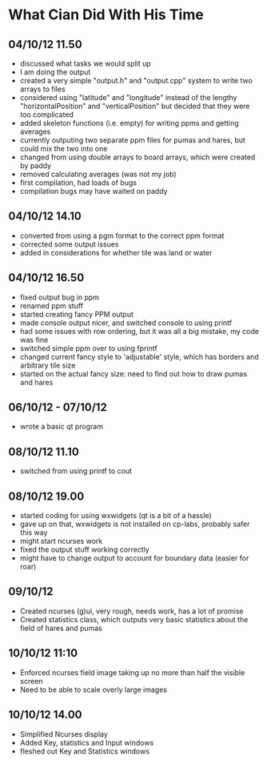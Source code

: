 What Cian Did With His Time
===========================

04/10/12 11.50
--------------
- discussed what tasks we would split up
- I am doing the output
- created a very simple "output.h" and "output.cpp" system to write two arrays to files
- considered using "latitude" and "longitude" instead of the lengthy "horizontalPosition" and "verticalPosition" but decided that they were too complicated
- added skeleton functions (i.e. empty) for writing ppms and getting averages
- currently outputing two separate ppm files for pumas and hares, but could mix the two into one
- changed from using double arrays to board arrays, which were created by paddy
- removed calculating averages (was not  my job)
- first compilation, had loads of bugs
- compilation bugs may have waited on paddy

04/10/12 14.10
--------------
- converted from using a pgm format to the correct ppm format
- corrected some output issues
- added in considerations for whether tile was land or water

04/10/12 16.50
--------------
- fixed output bug in ppm
- renamed ppm stuff
- started creating fancy PPM output
- made console output nicer, and switched console to using printf
- had some issues with row ordering, but it was all a big mistake, my code was fine
- switched simple ppm over to using fprintf
- changed current fancy style to 'adjustable' style, which has borders and arbitrary tile size
- started on the actual fancy size: need to find out how to draw pumas and hares

06/10/12 - 07/10/12
-------------------
- wrote a basic qt program

08/10/12 11.10
--------------
- switched from using printf to cout

08/10/12 19.00
--------------
- started coding for using wxwidgets (qt is a bit of a hassle)
- gave up on that, wxwidgets is not installed on cp-labs, probably safer this way
- might start ncurses work
- fixed the output stuff working correctly
- might have to change output to account for boundary data (easier for roar)

09/10/12
--------
- Created ncurses (g)ui, very rough, needs work, has a lot of promise
- Created statistics class, which outputs very basic statistics about the field of hares and pumas

10/10/12 11:10
--------------
- Enforced ncurses field image taking up no more than half the visible screen
- Need to be able to scale overly large images

10/10/12 14.00
--------------
- Simplified Ncurses display
- Added Key, statistics and Input windows
- fleshed out Key and Statistics windows
